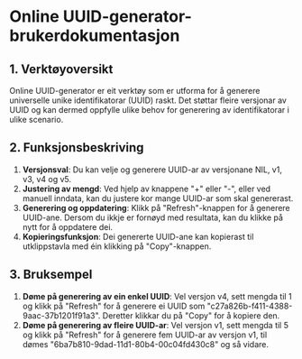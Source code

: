 # Online UUID-generator-brukerdokumentasjon

## 1. Verktøyoversikt

Online UUID-generator er eit verktøy som er utforma for å generere universelle unike identifikatorar (UUID) raskt. Det støttar fleire versjonar av UUID og kan dermed oppfylle ulike behov for generering av identifikatorar i ulike scenario.

## 2. Funksjonsbeskriving

  1. **Versjonsval**: Du kan velje og generere UUID-ar av versjonane NIL, v1, v3, v4 og v5.
  2. **Justering av mengd**: Ved hjelp av knappene "+" eller "-", eller ved manuell inndata, kan du justere kor mange UUID-ar som skal genererast.
  3. **Generering og oppdatering**: Klikk på "Refresh"-knappen for å generere UUID-ane. Dersom du ikkje er fornøyd med resultata, kan du klikke på nytt for å oppdatere dei.
  4. **Kopieringsfunksjon**: Dei genererte UUID-ane kan kopierast til utklippstavla med éin klikking på "Copy"-knappen.

## 3. Bruksempel

  1. **Døme på generering av ein enkel UUID**: Vel versjon v4, sett mengda til 1 og klikk på "Refresh" for å generere ei UUID som "c27a826b-f411-4388-9aac-37b1201f91a3". Deretter klikkar du på "Copy" for å kopiere den.
  2. **Døme på generering av fleire UUID-ar**: Vel versjon v1, sett mengda til 5 og klikk på "Refresh" for å generere fem UUID-ar av versjon v1, til dømes "6ba7b810-9dad-11d1-80b4-00c04fd430c8" og så vidare.